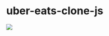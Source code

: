 # uber-eats-clone-js

<img src="https://res.cloudinary.com/dbu3ntrbw/image/upload/v1654160222/portfolio/uber-eats-clone_a59ars.png"/>
